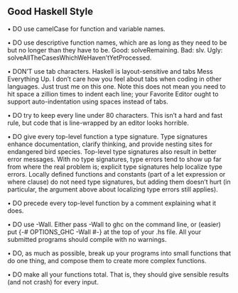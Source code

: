 [//]: # (http://www.seas.upenn.edu/~cis194/spring13/docs/style.pdf)
## Good Haskell Style

• DO use camelCase for function and variable names.

• DO use descriptive function names, which are as long as they need to
be but no longer than they have to be. Good: solveRemaining. Bad:
slv. Ugly: solveAllTheCasesWhichWeHaven’tYetProcessed.

• DON’T use tab characters. Haskell is layout-sensitive and tabs Mess
Everything Up. I don’t care how you feel about tabs when coding in
other languages. Just trust me on this one. Note this does not mean
you need to hit space a zillion times to indent each line; your Favorite
Editor ought to support auto-indentation using spaces instead of tabs.

• DO try to keep every line under 80 characters. This isn’t a hard and
fast rule, but code that is line-wrapped by an editor looks horrible.

• DO give every top-level function a type signature. Type signatures
enhance documentation, clarify thinking, and provide nesting sites for
endangered bird species. Top-level type signatures also result in better
error messages. With no type signatures, type errors tend to show up
far from where the real problem is; explicit type signatures help localize
type errors.
Locally defined functions and constants (part of a let expression or
where clause) do not need type signatures, but adding them doesn’t
hurt (in particular, the argument above about localizing type errors
still applies).

• DO precede every top-level function by a comment explaining what it
does.

• DO use -Wall. Either pass -Wall to ghc on the command line, or
(easier) put
{-# OPTIONS_GHC -Wall #-}
at the top of your .hs file. All your submitted programs should compile
with no warnings.

• DO, as much as possible, break up your programs into small functions
that do one thing, and compose them to create more complex functions.

• DO make all your functions total. That is, they should give sensible
results (and not crash) for every input.
